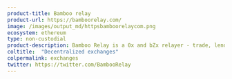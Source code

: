```yaml
---
product-title: Bamboo relay
product-url: https://bamboorelay.com/
image: /images/output_md/httpsbamboorelaycom.png
ecosystem: ethereum
type: non-custodial
product-description: Bamboo Relay is a 0x and bZx relayer - trade, lend or borrow any ERC20 token from your own wallet.
coltitle:  "Decentralized exchanges"
colpermalink: exchanges
twitter: https://twitter.com/BambooRelay
---
```

